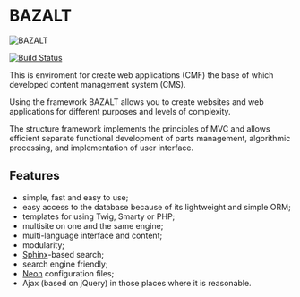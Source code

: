BAZALT
======

![BAZALT](https://github.com/Equalteam/bazalt/wiki/assets/images/bazalt-logo.png)

[![Build Status](https://secure.travis-ci.org/Equalteam/bazalt.png)](http://travis-ci.org/Equalteam/bazalt)

This is enviroment for create web applications (CMF) the base of which developed content management system (CMS).

Using the framework BAZALT allows you to create websites and web applications for different purposes and levels of complexity.

The structure framework implements the principles of MVC and allows efficient separate functional development of parts management, algorithmic processing, and implementation of user interface.

Features
--------

- simple, fast and easy to use;
- easy access to the database because of its lightweight and simple ORM;
- templates for using Twig, Smarty or PHP;
- multisite on one and the same engine;
- multi-language interface and content;
- modularity;
- [Sphinx](http://sphinxsearch.com/)-based search;
- search engine friendly;
- [Neon](http://ne-on.org/) configuration files;
- Ajax (based on jQuery) in those places where it is reasonable. 